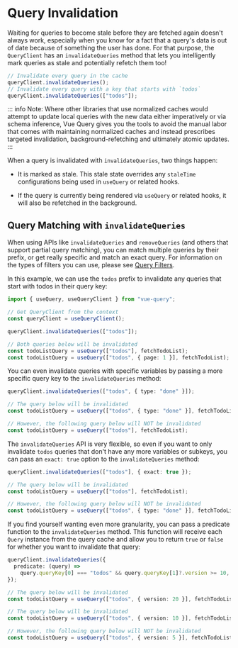 # Query Invalidation

Waiting for queries to become stale before they are fetched again doesn't always work, especially when you know for a fact that a query's data is out of date because of something the user has done.
For that purpose, the `QueryClient` has an `invalidateQueries` method that lets you intelligently mark queries as stale and potentially refetch them too!

```ts
// Invalidate every query in the cache
queryClient.invalidateQueries();
// Invalidate every query with a key that starts with `todos`
queryClient.invalidateQueries(["todos"]);
```

::: info
Note: Where other libraries that use normalized caches would attempt to update local queries with the new data either imperatively or via schema inference, Vue Query gives you the tools to avoid the manual labor that comes with maintaining normalized caches and instead prescribes targeted invalidation, background-refetching and ultimately atomic updates.
:::

When a query is invalidated with `invalidateQueries`, two things happen:

- It is marked as stale. This stale state overrides any `staleTime` configurations being used in `useQuery` or related hooks.

- If the query is currently being rendered via `useQuery` or related hooks, it will also be refetched in the background.

## Query Matching with `invalidateQueries`

When using APIs like `invalidateQueries` and `removeQueries` (and others that support partial query matching), you can match multiple queries by their prefix, or get really specific and match an exact query. For information on the types of filters you can use, please see [Query Filters](/guide/filters.md).

In this example, we can use the `todos` prefix to invalidate any queries that start with todos in their query key:

```ts
import { useQuery, useQueryClient } from "vue-query";

// Get QueryClient from the context
const queryClient = useQueryClient();

queryClient.invalidateQueries(["todos"]);

// Both queries below will be invalidated
const todoListQuery = useQuery(["todos"], fetchTodoList);
const todoListQuery = useQuery(["todos", { page: 1 }], fetchTodoList);
```

You can even invalidate queries with specific variables by passing a more specific query key to the `invalidateQueries` method:

```ts
queryClient.invalidateQueries(["todos", { type: "done" }]);

// The query below will be invalidated
const todoListQuery = useQuery(["todos", { type: "done" }], fetchTodoList);

// However, the following query below will NOT be invalidated
const todoListQuery = useQuery(["todos"], fetchTodoList);
```

The `invalidateQueries` API is very flexible, so even if you want to only invalidate `todos` queries that don't have any more variables or subkeys, you can pass an `exact: true` option to the `invalidateQueries` method:

```ts
queryClient.invalidateQueries(["todos"], { exact: true });

// The query below will be invalidated
const todoListQuery = useQuery(["todos"], fetchTodoList);

// However, the following query below will NOT be invalidated
const todoListQuery = useQuery(["todos", { type: "done" }], fetchTodoList);
```

If you find yourself wanting even more granularity, you can pass a predicate function to the `invalidateQueries` method.
This function will receive each `Query` instance from the query cache and allow you to return `true` or `false` for whether you want to invalidate that query:

```ts
queryClient.invalidateQueries({
  predicate: (query) =>
    query.queryKey[0] === "todos" && query.queryKey[1]?.version >= 10,
});

// The query below will be invalidated
const todoListQuery = useQuery(["todos", { version: 20 }], fetchTodoList);

// The query below will be invalidated
const todoListQuery = useQuery(["todos", { version: 10 }], fetchTodoList);

// However, the following query below will NOT be invalidated
const todoListQuery = useQuery(["todos", { version: 5 }], fetchTodoList);
```

